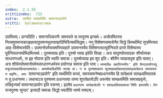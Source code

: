 ```yaml
---
index:  2.1.56
vrittiindex:  725
sutra:  उपमितं व्याघ्रादिभिः सामान्याऽप्रयोगे
vritti:  balamanorama 
---
```


उपमितम्। प्राग्वदिति। समानाधिकरणैः समस्यते स तत्पुरुष इत्यर्थः। अत्रोपमितस्य नित्यमुपमानाकाङ्क्षत्वादुपमानभूतव्याघ्रादिभिरित्यर्थसिद्धम्। ननु विशेषणसमासेनैव सिद्धे किमर्थमिदं सूत्रमित्यत आह-विशेष्यस्येति। उपमानोपमेयसमभिव्याहारे उपमानस्यैव विशेषणत्वात्पूर्वनिपाते प्राप्ते विशेष्यस्य पूर्वनिपातनार्थमिदमित्यर्थः। पुरुषव्याघ्र इति। पुरुषो व्याघ्र इवेति विग्रहः। अत्र सादृश्योपपादकः शौर्यात्मकः साधारणधर्मः, स इह नोपात्त इति भवति समासः। पुरुषोव्याघ्र इव शूर इति। शौर्येण व्याघ्रसदृश इति यावत्। अत्र शौर्यस्योपमानोपमेयसाधारणधर्मस्य प्रयोगान्न समास इति भावः। `भाष्याब्धिः क्वातिगम्भीरः' इति कैयटप्रयोगस्तु मयूरव्यंसकादित्वात्समाधेयः। बाष्यमेवाब्धिरिति रूपकं वा। न च पुरुषशब्दस्य शूरशब्दसापेक्षत्वादसामथ्र्यादेवात्र समासस्य न प्रवृत्तिः, अतः `सामान्याऽप्रयोगे' इति व्यर्थमिति वाच्यं, समस्यमानेष्वप्रधानस्यैव हि सापेक्षत्वं सामथ्र्यविघातकं न तु प्रधानस्य। तथाचाऽत्र पुरुषस्य प्रधानतया तस्य शूरापेक्षत्वेऽपि अस्त्येव सामथ्र्यमिति समासप्रवृत्तेः, तन्निवृत्त्यर्थं सामान्याऽप्रयोग इति वचनम्। इदमेव `प्रधानस्य सापेक्षत्वेऽपि न सामथ्र्यविघातकत्व'मिति ज्ञापयति। तेन `राजपुरुषः सुन्दर' इत्यादौ समासः सिद्धो भवतीति भाष्ये स्पष्टम्। 

